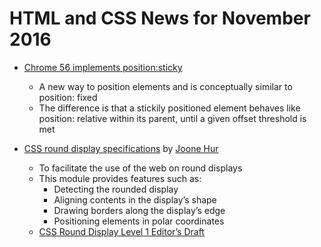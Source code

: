 # HTML and CSS News for November 2016

- [Chrome 56 implements position:sticky](https://www.chromestatus.com/feature/6190250464378880)
    + A new way to position elements and is conceptually similar to position: fixed
    + The difference is that a stickily positioned element behaves like position: relative within its parent, until a given offset threshold is met

- [CSS round display specifications](https://01.org/chromium/blogs/joone/2016/css-round-display-specifications) by [Joone Hur](https://twitter.com/joone)
    + To facilitate the use of the web on round displays
    + This module provides features such as:
        + Detecting the rounded display
        + Aligning contents in the display’s shape
        + Drawing borders along the display’s edge
        + Positioning elements in polar coordinates
    + [CSS Round Display Level 1
Editor’s Draft](https://drafts.csswg.org/css-round-display/)
